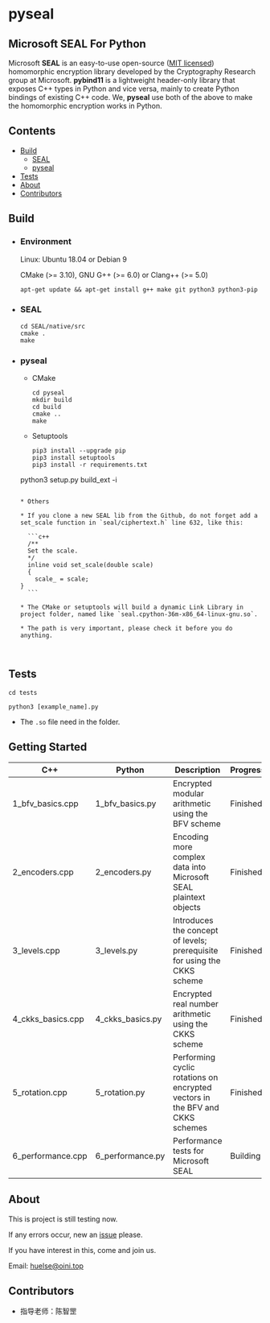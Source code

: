 # pyseal

## Microsoft SEAL For Python

Microsoft **SEAL** is an easy-to-use open-source ([MIT licensed](https://github.com/microsoft/SEAL/blob/master/LICENSE)) homomorphic encryption library developed by the Cryptography Research group at Microsoft. **pybind11** is a lightweight header-only library that exposes C++ types in Python and vice versa, mainly to create Python bindings of existing C++ code. We, **pyseal** use both of the above to make the homomorphic encryption works in Python.



## Contents

* [Build](https://github.com/Huelse/pyseal#build)
  * [SEAL](https://github.com/Huelse/pyseal#seal)
  * [pyseal](https://github.com/Huelse/pyseal#pyseal)
* [Tests](https://github.com/Huelse/pyseal#tests)
* [About](https://github.com/Huelse/pyseal#about)
* [Contributors](https://github.com/Huelse/pyseal)



## Build

* ### Environment

  Linux: Ubuntu 18.04 or Debian 9

  CMake (>= 3.10), GNU G++ (>= 6.0) or Clang++ (>= 5.0)

  `apt-get update && apt-get install g++ make git python3 python3-pip`

* ### SEAL

  ```shell
  cd SEAL/native/src
  cmake .
  make
  ```

* ### pyseal

  * CMake

    ```
    cd pyseal
    mkdir build
    cd build
    cmake ..
    make
    ```

  * Setuptools

    ```
    pip3 install --upgrade pip
    pip3 install setuptools
    pip3 install -r requirements.txt
  python3 setup.py build_ext -i
    ```

  * Others

    * If you clone a new SEAL lib from the Github, do not forget add a set_scale function in `seal/ciphertext.h` line 632, like this:
  
      ```c++
      /**
      Set the scale.
      */
      inline void set_scale(double scale)
      {
      	scale_ = scale;
    }
      ```

    * The CMake or setuptools will build a dynamic Link Library in project folder, named like `seal.cpython-36m-x86_64-linux-gnu.so`.
  
    * The path is very important, please check it before you do anything.



## Tests

`cd tests`

`python3 [example_name].py`

* The `.so` file need in the folder.



## Getting Started

| C++               | Python           | Description                                                  | Progress |
| ----------------- | ---------------- | ------------------------------------------------------------ | -------- |
| 1_bfv_basics.cpp  | 1_bfv_basics.py  | Encrypted modular arithmetic using the BFV scheme            | Finished |
| 2_encoders.cpp    | 2_encoders.py    | Encoding more complex data into Microsoft SEAL plaintext objects | Finished |
| 3_levels.cpp      | 3_levels.py      | Introduces the concept of levels; prerequisite for using the CKKS scheme | Finished |
| 4_ckks_basics.cpp | 4_ckks_basics.py | Encrypted real number arithmetic using the CKKS scheme       | Finished |
| 5_rotation.cpp    | 5_rotation.py    | Performing cyclic rotations on encrypted vectors in the BFV and CKKS schemes | Finished |
| 6_performance.cpp | 6_performance.py | Performance tests for Microsoft SEAL                         | Building |



## About

This is project is still testing now.

If any errors occur, new an [issue](https://github.com/Huelse/pyseal/issues) please.

If you have interest in this, come and join us.

Email: [huelse@oini.top](mailto:huelse@oini.top?subject=Github-pyseal-Issues&cc=5956877@qq.com)



## Contributors
* 指导老师：陈智罡
